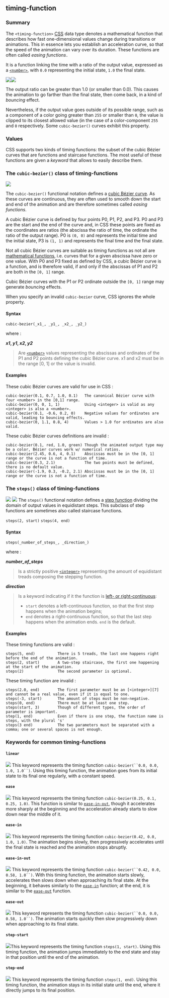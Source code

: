 ## timing-function

### Summary

The `<timing-function>` [CSS][0] data type denotes a mathematical function that describes how fast one-dimensional values change during transitions or animations. This in essence lets you establish an acceleration curve, so that the speed of the animation can vary over its duration. These functions are often called _easing functions`.`_

It is a function linking the time with a ratio of the output value, expressed as a [`<number>`][1], with `0.0` representing the initial state, `1.0` the final state.

![](/files/3434/TF_with_output_gt_than_1.png)![](/files/3435/TF_with_output_gt_than_1_clipped.png)

The output ratio can be greater than 1.0 (or smaller than 0.0). This causes the animation to go farther than the final state, then come back, in a kind of _bouncing_ effect.

Nevertheless, if the output value goes outside of its possible range, such as a component of a color going greater than `255` or smaller than `0`, the value is clipped to its closest allowed value (in the case of a color-component `255` and `0` respectively. Some `cubic-bezier()` curves exhibit this property.

### Values

CSS supports two kinds of timing functions: the subset of the cubic Bézier curves that are functions and staircase functions. The most useful of these functions are given a _keyword_ that allows to easily describe them.

### The `cubic-bezier()` class of timing-functions
![](/files/3433/cubic-bezier,%20example.png)

The `cubic-bezier()` functional notation defines a [cubic Bézier curve][2]. As these curves are continuous, they are often used to smooth down the start and end of the animation and are therefore sometimes called _easing functions_.

A cubic Bézier curve is defined by four points P0, P1, P2, and P3. P0 and P3 are the start and the end of the curve and, in CSS these points are fixed as the coordinates are ratios (the abscissa the ratio of time, the ordinate the ratio of the output range). P0 is `(0, 0)` and represents the initial time and the initial state, P3 is `(1, 1)` and represents the final time and the final state.

Not all cubic Bézier curves are suitable as timing functions as not all are [mathematical functions][3], i.e. curves that for a given abscissa have zero or one value. With P0 and P3 fixed as defined by CSS, a cubic Bézier curve is a function, and is therefore valid, if and only if the abscissas of P1 and P2 are both in the `[0, 1]` range.

Cubic Bézier curves with the P1 or P2 ordinate outside the `[0, 1]` range may generate _bouncing_ effects.

When you specify an invalid `cubic-bezier` curve, CSS ignores the whole property.

#### Syntax

    cubic-bezier(_x1_, _y1_, _x2_, _y2_)
    

where :

****_x1_, _y1_, _x2_, _y2_****

> Are [`<number>`][1] values representing the abscissas and ordinates of the P1 and P2 points defining the cubic Bézier curve. x1 and x2 must be in the range \[0, 1\] or the value is invalid.

#### Examples

These cubic Bézier curves are valid for use in CSS :

    cubic-bezier(0.1, 0.7, 1.0, 0.1)   The canonical Bézier curve with four <number> in the [0,1] range.
    cubic-bezier(0, 0, 1, 1)           Using <integer> is valid as any <integer> is also a <number>.
    cubic-bezier(0.1, -0.6, 0.2, 0)    Negative values for ordinates are valid, leading to bouncing effects.
    cubic-bezier(0, 1.1, 0.8, 4)       Values > 1.0 for ordinates are also valid.

These cubic Bézier curves definitions are invalid :

    cubic-bezier(0.1, red, 1.0, green) Though the animated output type may be a color, Bézier curves work w/ numerical ratios.
    cubic-bezier(2.45, 0.6, 4, 0.1)    Abscissas must be in the [0, 1] range or the curve is not a function of time.
    cubic-bezier(0.3, 2.1)             The two points must be defined, there is no default value.
    cubic-bezier(-1.9, 0.3, -0.2, 2.1) Abscissas must be in the [0, 1] range or the curve is not a function of time.
    

### The `steps()` class of timing-functions
![](/files/3436/steps(2,start).png)
![](/files/3437/steps(4,end).png)
The `steps()` functional notation defines a [step function][4] dividing the domain of output values in equidistant steps. This subclass of step functions are sometimes also called staircase functions.

`steps(2, start)`
`steps(4, end)`

#### Syntax

    steps(_number_of_steps_, _direction_)
    

where :

****_number\_of\_steps_****

> Is a strictly positive [`<integer>`][5] representing the amount of equidistant treads composing the stepping function.

****_direction_****

> Is a keyword indicating if it the function is [left- or right-continuous][6]:
> 
> * `start` denotes a left-continuous function, so that the first step happens when the animation begins;
> * `end` denotes a right-continuous function, so that the last step happens when the animation ends.
> `end` is the default.

#### Examples

These timing functions are valid :

    steps(5, end)          There is 5 treads, the last one happens right before the end of the animation.
    steps(2, start)        A two-step staircase, the first one happening at the start of the animation.
    steps(2)               The second parameter is optional.
    

These timing function are invalid :

    steps(2.0, end)        The first parameter must be an [<integer>][7] and cannot be a real value, even if it is equal to one.
    steps(-3, start)       The amount of steps must be non-negative.
    steps(0, end)          There must be at least one step.
    steps(start, 3)        Though of different types, the order of parameter is important.
    step(1, end)           Even if there is one step, the function name is steps, with the plural 's'
    steps(3 end)           The two parameters must be separated with a comma; one or several spaces is not enough.
    

### Keywords for common timing-functions

#### `linear`
![](/files/3425/cubic-bezier,linear.png)
This keyword represents the timing function `cubic-bezier(``0.0, 0.0, 1.0, 1.0``)`. Using this timing function, the animation goes from its initial state to its final one regularly, with a constant speed.

#### `ease`
![](/files/3429/cubic-bezier,ease.png)
This keyword represents the timing function `cubic-bezier(0.25, 0.1, 0.25, 1.0)`. This function is similar to [`ease-in-out`][8], though it accelerates more sharply at the beginning and the acceleration already starts to slow down near the middle of it.

#### `ease-in`
![](/files/3426/cubic-bezier,ease-in.png)
This keyword represents the timing function `cubic-bezier(0.42, 0.0, 1.0, 1.0)`. The animation begins slowly, then progressively accelerates until the final state is reached and the animation stops abruptly.

#### `ease-in-out`
![](/files/3428/cubic-bezier,ease-in-out.png)
This keyword represents the timing function `cubic-bezier(``0.42, 0.0, 0.58, 1.0``)`. With this timing function, the animation starts slowly, accelerates then slows down when approaching its final state. At the beginning, it behaves similarly to the [`ease-in`][9] function; at the end, it is similar to the [`ease-out`][10] function.

#### `ease-out`
![](/files/3427/cubic-bezer,ease-out.png)
This keyword represents the timing function `cubic-bezier(``0.0, 0.0, 0.58, 1.0``)`. The animation starts quickly then slow progressively down when approaching to its final state.

#### `step-start`
![](/files/3423/steps(1,start).png)This keyword represents the timing function `steps(1, start)`. Using this timing function, the animation jumps immediately to the end state and stay in that position until the end of the animation.

#### `step-end`
![](/files/3424/steps(1,end).png)
This keyword represents the timing function `steps(1, end)`. Using this timing function, the animation stays in its initial state until the end, where it directly jumps to its final position.



[0]: https://developer.mozilla.org/en/docs/CSS
[1]: https://developer.mozilla.org/en/docs/Web/CSS/number
[2]: http://en.wikipedia.org/wiki/B%C3%A9zier_curve#Cubic_B.C3.A9zier_curves
[3]: http://en.wikipedia.org/wiki/Function_%28mathematics%29
[4]: http://en.wikipedia.org/wiki/Step_function
[5]: https://developer.mozilla.org/en/docs/Web/CSS/integer
[6]: http://en.wikipedia.org/wiki/Left-continuous#Directional_and_semi-continuity
[7]: https://developer.mozilla.org/en/docs/CSS/integer
[8]: https://developer.mozilla.org/en/docs/CSS/timing-function#ease-in-out
[9]: https://developer.mozilla.org/en/docs/CSS/timing-function#ease-in
[10]: https://developer.mozilla.org/en/docs/CSS/timing-function#ease-out